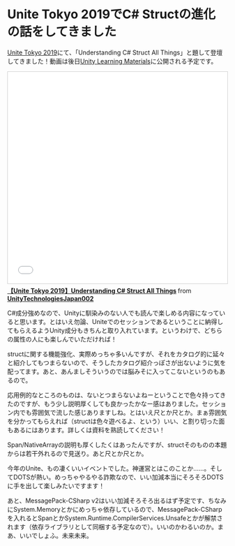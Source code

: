 # Unite Tokyo 2019でC# Structの進化の話をしてきました

[Unite Tokyo 2019](https://events.unity3d.jp/unitetokyo/)にて、「Understanding C# Struct All Things」と題して登壇してきました！動画は後日[Unity Learning Materials](https://learning.unity3d.jp/3305/)に公開される予定です。

<iframe src="//www.slideshare.net/slideshow/embed_code/key/h7l40rS3W9o3dI" width="595" height="485" frameborder="0" marginwidth="0" marginheight="0" scrolling="no" style="border:1px solid #CCC; border-width:1px; margin-bottom:5px; max-width: 100%;" allowfullscreen> </iframe> <div style="margin-bottom:5px"> <strong> <a href="//www.slideshare.net/UnityTechnologiesJapan002/unite-tokyo-2019understanding-c-struct-all-things" title="【Unite Tokyo 2019】Understanding C# Struct All Things" target="_blank">【Unite Tokyo 2019】Understanding C# Struct All Things</a> </strong> from <strong><a href="https://www.slideshare.net/UnityTechnologiesJapan002" target="_blank">UnityTechnologiesJapan002</a></strong> </div>

C#成分強めなので、Unityに馴染みのない人でも読んで楽しめる内容になっていると思います。とはいえ勿論、Uniteでのセッションであるということに納得してもらえるようUnity成分もきちんと取り入れています。というわけで、どちらの属性の人にも楽しんでいただければ！

structに関する機能強化、実際めっちゃ多いんですが、それをカタログ的に延々と紹介してもつまらないので、そうしたカタログ紹介っぽさが出ないように気を配ってます。あと、あんましそういうのでは脳みそに入ってこないというのもあるので。

応用例的なところのものは、ないとつまらないよねーということで色々持ってきたのですが、もう少し説明厚くしても良かったかなー感はありました。セッション内でも雰囲気で流した感じありますしね。とはいえ尺とか尺とか。まぁ雰囲気を分かってもらえれば（structは色々遊べるよ、という）いい、と割り切った面もあるにはあります。詳しくは資料を熟読してください！

Span/NativeArrayの説明も厚くしたくはあったんですが、structそのものの本題からは若干外れるので見送り。あと尺とか尺とか。

今年のUnite、もの凄くいいイベントでした。神運営とはこのことか……。そしてDOTSが熱い。めっちゃやるやる詐欺なので、いい加減本当にそろそろDOTSに手を出して楽しみたいですます！

あと、MessagePack-CSharp v2はいい加減そろそろ出るはず予定です、ちなみにSystem.Memoryとかにめっちゃ依存しているので、MessagePack-CSharpを入れるとSpanとかSystem.Runtime.CompilerServices.Unsafeとかが解禁されます（依存ライブラリとして同梱する予定なので）。いいのかわるいのか。まあ、いいでしょふ。未来未来。